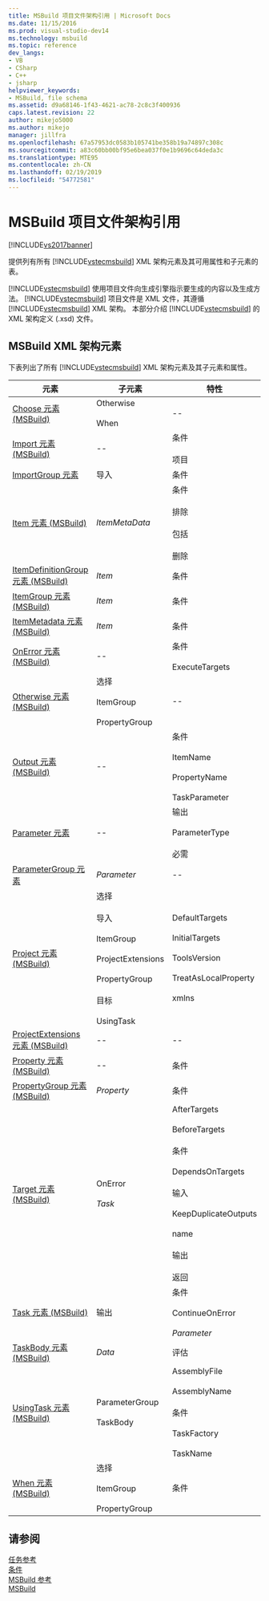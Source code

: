```yaml
---
title: MSBuild 项目文件架构引用 | Microsoft Docs
ms.date: 11/15/2016
ms.prod: visual-studio-dev14
ms.technology: msbuild
ms.topic: reference
dev_langs:
- VB
- CSharp
- C++
- jsharp
helpviewer_keywords:
- MSBuild, file schema
ms.assetid: d9a68146-1f43-4621-ac78-2c8c3f400936
caps.latest.revision: 22
author: mikejo5000
ms.author: mikejo
manager: jillfra
ms.openlocfilehash: 67a57953dc0583b105741be358b19a74897c308c
ms.sourcegitcommit: a83c60bb00bf95e6bea037f0e1b9696c64deda3c
ms.translationtype: MTE95
ms.contentlocale: zh-CN
ms.lasthandoff: 02/19/2019
ms.locfileid: "54772581"
---
```

# <a name="msbuild-project-file-schema-reference"></a>MSBuild 项目文件架构引用
[!INCLUDE[vs2017banner](../includes/vs2017banner.md)]

  
提供列有所有 [!INCLUDE[vstecmsbuild](../includes/vstecmsbuild-md.md)] XML 架构元素及其可用属性和子元素的表。  
  
 [!INCLUDE[vstecmsbuild](../includes/vstecmsbuild-md.md)] 使用项目文件向生成引擎指示要生成的内容以及生成方法。 [!INCLUDE[vstecmsbuild](../includes/vstecmsbuild-md.md)] 项目文件是 XML 文件，其遵循 [!INCLUDE[vstecmsbuild](../includes/vstecmsbuild-md.md)] XML 架构。 本部分介绍 [!INCLUDE[vstecmsbuild](../includes/vstecmsbuild-md.md)] 的 XML 架构定义 (.xsd) 文件。  
  
## <a name="msbuild-xml-schema-elements"></a>MSBuild XML 架构元素  
 下表列出了所有 [!INCLUDE[vstecmsbuild](../includes/vstecmsbuild-md.md)] XML 架构元素及其子元素和属性。  
  
|元素|子元素|特性|  
|-------------|--------------------|----------------|  
|[Choose 元素 (MSBuild)](../msbuild/choose-element-msbuild.md)|Otherwise<br /><br /> When|--|  
|[Import 元素 (MSBuild)](../msbuild/import-element-msbuild.md)|--|条件<br /><br /> 项目|  
|[ImportGroup 元素](../msbuild/importgroup-element.md)|导入|条件|  
|[Item 元素 (MSBuild)](../msbuild/item-element-msbuild.md)|*ItemMetaData*|条件<br /><br /> 排除<br /><br /> 包括<br /><br /> 删除|  
|[ItemDefinitionGroup 元素 (MSBuild)](../msbuild/itemdefinitiongroup-element-msbuild.md)|*Item*|条件|  
|[ItemGroup 元素 (MSBuild)](../msbuild/itemgroup-element-msbuild.md)|*Item*|条件|  
|[ItemMetadata 元素 (MSBuild)](../msbuild/itemmetadata-element-msbuild.md)|*Item*|条件|  
|[OnError 元素 (MSBuild)](../msbuild/onerror-element-msbuild.md)|--|条件<br /><br /> ExecuteTargets|  
|[Otherwise 元素 (MSBuild)](../msbuild/otherwise-element-msbuild.md)|选择<br /><br /> ItemGroup<br /><br /> PropertyGroup|--|  
|[Output 元素 (MSBuild)](../msbuild/output-element-msbuild.md)|--|条件<br /><br /> ItemName<br /><br /> PropertyName<br /><br /> TaskParameter|  
|[Parameter 元素](../msbuild/parameter-element.md)|--|输出<br /><br /> ParameterType<br /><br /> 必需|  
|[ParameterGroup 元素](../msbuild/parametergroup-element.md)|*Parameter*|--|  
|[Project 元素 (MSBuild)](../msbuild/project-element-msbuild.md)|选择<br /><br /> 导入<br /><br /> ItemGroup<br /><br /> ProjectExtensions<br /><br /> PropertyGroup<br /><br /> 目标<br /><br /> UsingTask|DefaultTargets<br /><br /> InitialTargets<br /><br /> ToolsVersion<br /><br /> TreatAsLocalProperty<br /><br /> xmlns|  
|[ProjectExtensions 元素 (MSBuild)](../msbuild/projectextensions-element-msbuild.md)|--|--|  
|[Property 元素 (MSBuild)](../msbuild/property-element-msbuild.md)|--|条件|  
|[PropertyGroup 元素 (MSBuild)](../msbuild/propertygroup-element-msbuild.md)|*Property*|条件|  
|[Target 元素 (MSBuild)](../msbuild/target-element-msbuild.md)|OnError<br /><br /> *Task*|AfterTargets<br /><br /> BeforeTargets<br /><br /> 条件<br /><br /> DependsOnTargets<br /><br /> 输入<br /><br /> KeepDuplicateOutputs<br /><br /> name<br /><br /> 输出<br /><br /> 返回|  
|[Task 元素 (MSBuild)](../msbuild/task-element-msbuild.md)|输出|条件<br /><br /> ContinueOnError<br /><br /> *Parameter*|  
|[TaskBody 元素 (MSBuild)](../msbuild/taskbody-element-msbuild.md)|*Data*|评估|  
|[UsingTask 元素 (MSBuild)](../msbuild/usingtask-element-msbuild.md)|ParameterGroup<br /><br /> TaskBody|AssemblyFile<br /><br /> AssemblyName<br /><br /> 条件<br /><br /> TaskFactory<br /><br /> TaskName|  
|[When 元素 (MSBuild)](../msbuild/when-element-msbuild.md)|选择<br /><br /> ItemGroup<br /><br /> PropertyGroup|条件|  
  
## <a name="see-also"></a>请参阅  
 [任务参考](../msbuild/msbuild-task-reference.md)   
 [条件](../msbuild/msbuild-conditions.md)   
 [MSBuild 参考](../msbuild/msbuild-reference.md)  
 [MSBuild](msbuild.md)
